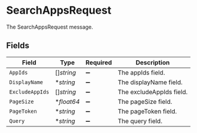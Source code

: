 # SearchAppsRequest

The SearchAppsRequest message.


## Fields

| Field                    | Type                     | Required                 | Description              |
| ------------------------ | ------------------------ | ------------------------ | ------------------------ |
| `AppIds`                 | []*string*               | :heavy_minus_sign:       | The appIds field.        |
| `DisplayName`            | **string*                | :heavy_minus_sign:       | The displayName field.   |
| `ExcludeAppIds`          | []*string*               | :heavy_minus_sign:       | The excludeAppIds field. |
| `PageSize`               | **float64*               | :heavy_minus_sign:       | The pageSize field.      |
| `PageToken`              | **string*                | :heavy_minus_sign:       | The pageToken field.     |
| `Query`                  | **string*                | :heavy_minus_sign:       | The query field.         |